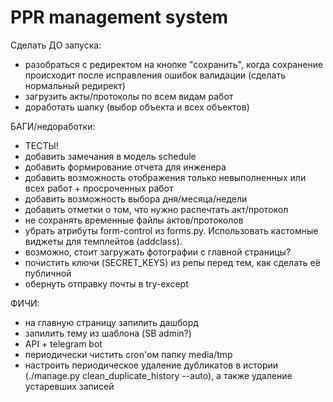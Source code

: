 # PPR management system

Сделать ДО запуска:

- разобраться с редиректом на кнопке "сохранить", когда сохранение происходит после исправления ошибок валидации (сделать нормальный редирект)
- загрузить акты/протоколы по всем видам работ
- доработать шапку (выбор объекта и всех объектов)

БАГИ/недоработки:
- ТЕСТЫ!
- добавить замечания в модель schedule
- добавить формирование отчета для инженера
- добавить возможность отображения только невыполненных или всех работ + просроченных работ
- добавить возможность выбора дня/месяца/недели
- добавить отметки о том, что нужно распечтать акт/протокол
- не сохранять временные файлы актов/протоколов
- убрать атрибуты form-control из forms.py. Использовать кастомные виджеты для темплейтов (addclass).
- возможно, стоит загружать фотографии с главной страницы?
- почистить ключи (SECRET_KEYS) из репы перед тем, как сделать её публичной
- обернуть отправку почты в try-except

ФИЧИ:
- на главную страницу запилить дашборд
- запилить тему из шаблона (SB admin?)
- API + telegram bot
- периодически чистить cron'ом папку media/tmp
- настроить периодическое удаление дубликатов в истории (./manage.py clean_duplicate_history --auto), а также удаление устаревших записей